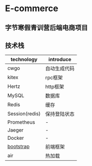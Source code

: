 # E-commerce
## 字节寒假青训营后端电商项目

## 技术栈
| technology                                                                   | introduce |
|------------------------------------------------------------------------------|-----------|
| cwgo                                                                         | 自动生成代码    |
| kitex                                                                        | rpc框架     |
| Hertz                                                                        | http框架    |
| MySQL                                                                        | 数据库       |
| Redis                                                                        | 缓存        |
| Session(redis)                                                               | 保持登陆状态    |
| Prometheus                                                                   | -         |
| Jaeger                                                                       | -         |
| Docker                                                                       | -         |
| [bootstrap](https://getbootstrap.com/docs/5.3/getting-started/introduction/) | 前端框架      |
| air                                                                          | 热加载       |
